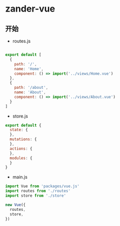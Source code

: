 # zander-vue

## 开始

* routes.js
```js

export default [
  {
    path: '/',
    name: 'Home',
    component: () => import('../views/Home.vue')
  },
  {
    path: '/about',
    name: 'About',
    component: () => import('../views/About.vue')
  }
]
```

* store.js
```js
export default {
  state: {
  },
  mutations: {
  },
  actions: {
  },
  modules: {
  }
}
```

* main.js
```js
import Vue from 'packages/vue.js'
import routes from './routes'
import store from './store'

new Vue({
  routes,
  store,
})


```